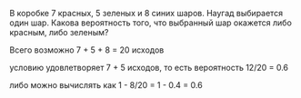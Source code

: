 В коробке 7 красных, 5 зеленых и 8 синих шаров. Наугад выбирается один шар. Какова вероятность того, что выбранный шар окажется либо красным, либо зеленым?

Всего возможно 7 + 5 + 8 = 20 исходов

условию удовлетворяет 7 + 5 исходов, то есть вероятность 12/20 = 0.6

либо можно вычислять как 1 - 8/20 = 1 - 0.4 = 0.6
